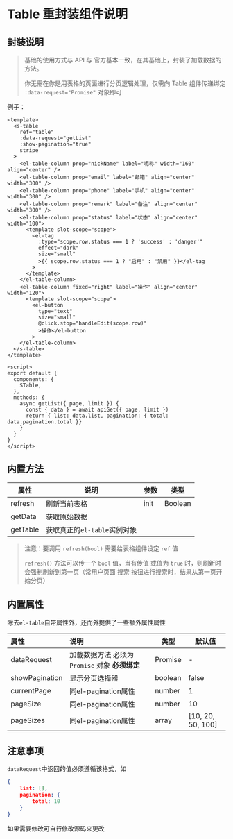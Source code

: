 # Table 重封装组件说明

## 封装说明

> 基础的使用方式与 API 与 官方基本一致，在其基础上，封装了加载数据的方法。
>
> 你无需在你是用表格的页面进行分页逻辑处理，仅需向 Table 组件传递绑定 `:data-request="Promise"` 对象即可

例子：

``` vue
<template>
  <s-table
    ref="table"
    :data-request="getList"
    :show-pagination="true"
    stripe
  >
    <el-table-column prop="nickName" label="呢称" width="160" align="center" />
    <el-table-column prop="email" label="邮箱" align="center" width="300" />
    <el-table-column prop="phone" label="手机" align="center" width="300" />
    <el-table-column prop="remark" label="备注" align="center" width="300" />
    <el-table-column prop="status" label="状态" align="center" width="100">
      <template slot-scope="scope">
        <el-tag
          :type="scope.row.status === 1 ? 'success' : 'danger'"
          effect="dark"
          size="small"
          >{{ scope.row.status === 1 ? "启用" : "禁用" }}</el-tag
        >
      </template>
    </el-table-column>
    <el-table-column fixed="right" label="操作" align="center" width="120">
      <template slot-scope="scope">
        <el-button
          type="text"
          size="small"
          @click.stop="handleEdit(scope.row)"
          >操作</el-button
        >
    </el-table-column>
  </s-table>
</template>

<script>
export default {
  components: {
    STable,
  },
  methods: {
    async getList({ page, limit }) {
      const { data } = await apiGet({ page, limit })
      return { list: data.list, pagination: { total: data.pagination.total }}
    }
  }
}
</script>
```

## 内置方法

| 属性        | 说明                       | 参数    | 类型   |
| ----------- | -------------------------- | ------- | ------ |
| refresh     | 刷新当前表格 | init | Boolean |
| getData | 获取原始数据 |         |        |
| getTable | 获取真正的`el-table`实例对象 |         |        |

> 注意：要调用 `refresh(bool)` 需要给表格组件设定 `ref` 值
>
> `refresh()` 方法可以传一个 `bool` 值，当有传值 或值为 `true` 时，则刷新时会强制刷新到第一页（常用户页面 搜索 按钮进行搜索时，结果从第一页开始分页）

## 内置属性

除去`el-table`自带属性外，还而外提供了一些额外属性属性

| 属性           | 说明                                            | 类型    | 默认值            |
| :------------- | :---------------------------------------------- | ------- | ----------------- |
| dataRequest    | 加载数据方法 必须为 `Promise` 对象 **必须绑定** | Promise | -                 |
| showPagination | 显示分页选择器                                  | boolean | false             |
| currentPage    | 同el-pagination属性                             | number  | 1                 |
| pageSize       | 同el-pagination属性                             | number  | 10                |
| pageSizes      | 同el-pagination属性                             | array   | [10, 20, 50, 100] |

## 注意事项

`dataRequest`中返回的值必须遵循该格式，如

``` json
{
    list: [],
    pagination: {
        total: 10
    }
}
```

如果需要修改可自行修改源码来更改